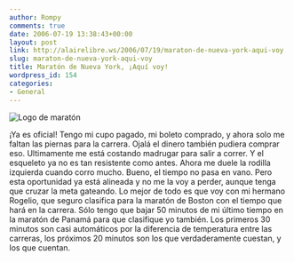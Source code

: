 ```yaml
---
author: Rompy
comments: true
date: 2006-07-19 13:38:43+00:00
layout: post
link: http://alairelibre.ws/2006/07/19/maraton-de-nueva-york-aqui-voy
slug: maraton-de-nueva-york-aqui-voy
title: Maratón de Nueva York, ¡Aquí voy!
wordpress_id: 154
categories:
- General
---
```


![Logo de maratón](http://www.nycmarathon.org/images/footer.gif)

¡Ya es oficial! Tengo mi cupo pagado, mi boleto comprado, y ahora solo me faltan las piernas para la carrera. Ojalá el dinero también pudiera comprar eso. Ultimamente me está costando madrugar para salir a correr. Y el esqueleto ya no es tan resistente como antes. Ahora me duele la rodilla izquierda cuando corro mucho. Bueno, el tiempo no pasa en vano. Pero esta oportunidad ya está alineada y no me la voy a perder, aunque tenga que cruzar la meta gateando. Lo mejor de todo es que voy con mi hermano Rogelio, que seguro clasifica para la maratón de Boston con el tiempo que hará en la carrera. Sólo tengo que bajar 50 minutos de mi último tiempo en la maratón de Panamá para que clasifique yo también. Los primeros 30 minutos son casi automáticos por la diferencia de temperatura entre las carreras, los próximos 20 minutos son los que verdaderamente cuestan, y los que cuentan.

